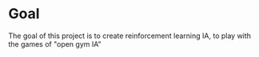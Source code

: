  # Goal 

 The goal of this project is to create reinforcement learning IA, to play with the games of "open gym IA" 
